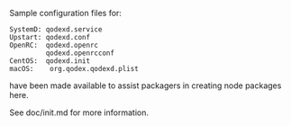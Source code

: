 Sample configuration files for:
```
SystemD: qodexd.service
Upstart: qodexd.conf
OpenRC:  qodexd.openrc
         qodexd.openrcconf
CentOS:  qodexd.init
macOS:    org.qodex.qodexd.plist
```
have been made available to assist packagers in creating node packages here.

See doc/init.md for more information.
